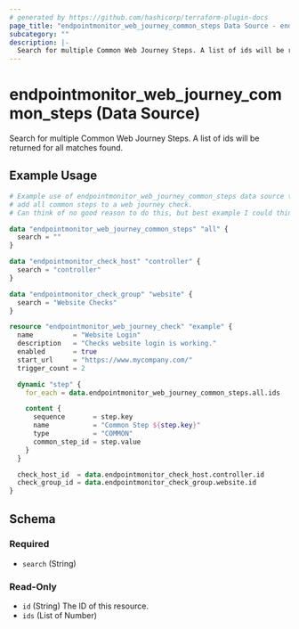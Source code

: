 ```yaml
---
# generated by https://github.com/hashicorp/terraform-plugin-docs
page_title: "endpointmonitor_web_journey_common_steps Data Source - endpointmonitor"
subcategory: ""
description: |-
  Search for multiple Common Web Journey Steps. A list of ids will be returned for all matches found.
---
```


# endpointmonitor_web_journey_common_steps (Data Source)

Search for multiple Common Web Journey Steps. A list of ids will be returned for all matches found.

## Example Usage

```terraform
# Example use of endpointmonitor_web_journey_common_steps data source to 
# add all common steps to a web journey check.
# Can think of no good reason to do this, but best example I could think of.

data "endpointmonitor_web_journey_common_steps" "all" {
  search = ""
}

data "endpointmonitor_check_host" "controller" {
  search = "controller"
}

data "endpointmonitor_check_group" "website" {
  search = "Website Checks"
}

resource "endpointmonitor_web_journey_check" "example" {
  name          = "Website Login"
  description   = "Checks website login is working."
  enabled       = true
  start_url     = "https://www.mycompany.com/"
  trigger_count = 2

  dynamic "step" {
    for_each = data.endpointmonitor_web_journey_common_steps.all.ids

    content {
      sequence       = step.key
      name           = "Common Step ${step.key}"
      type           = "COMMON"
      common_step_id = step.value
    }
  }

  check_host_id  = data.endpointmonitor_check_host.controller.id
  check_group_id = data.endpointmonitor_check_group.website.id
}
```

<!-- schema generated by tfplugindocs -->
## Schema

### Required

- `search` (String)

### Read-Only

- `id` (String) The ID of this resource.
- `ids` (List of Number)


